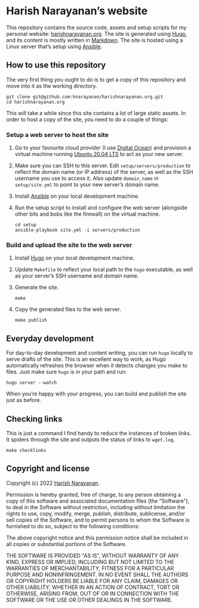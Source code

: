 # Harish Narayanan’s website

This repository contains the source code, assets and setup scripts for
my personal website: [harishnarayanan.org](https://harishnarayanan.org/).
The site is generated using [Hugo](https://gohugo.io/), and its content
is mostly written in [Markdown](https://daringfireball.net/projects/markdown/).
The site is hosted using a Linux server that’s setup using
[Ansible](https://www.ansible.com/).

## How to use this repository

The very first thing you ought to do is to get a copy of this
repository and move into it as the working directory.

````
git clone git@github.com:hnarayanan/harishnarayanan.org.git
cd harishnarayanan.org
````

This will take a while since this site contains a lot of large static
assets. In order to host a copy of the site, you need to do a couple
of things:

### Setup a web server to host the site

1. Go to your favourite cloud provider (I use [Digital
   Ocean](https://m.do.co/c/e3559ea013de)) and provision a virtual
   machine running [Ubuntu 20.04
   LTS](http://releases.ubuntu.com/20.04/) to act as your new server.

2. Make sure you can SSH to this server. Edit
   `setup/servers/production` to reflect the domain name (or IP
   address) of the server, as well as the SSH username you use to
   access it. Also update `domain_name` in `setup/site.yml` to point
   to your new server’s domain name.

3. Install [Ansible](https://www.ansible.com/) on your local
   development machine.

4. Run the setup script to install and configure the web server
   (alongside other bits and bobs like the firewall) on the virtual
   machine.

   ````
   cd setup
   ansible-playbook site.yml -i servers/production
   ````

### Build and upload the site to the web server

1. Install [Hugo](https://gohugo.io/) on your local development
   machine.

2. Update `Makefile` to reflect your local path to the `hugo`
   executable, as well as your server’s SSH username and domain name.

3. Generate the site.

   ````
   make
   ````

4. Copy the generated files to the web server.

   ````
   make publish
   ````

## Everyday development

For day-to-day development and content writing, you can run `hugo`
locally to serve drafts of the site. This is an excellent way to work,
as Hugo automatically refreshes the browser when it detects changes
you make to files. Just make sure `hugo` is in your path and run:

````
hugo server --watch
````

When you’re happy with your progress, you can build and publish the
site just as before.

## Checking links

This is just a command I find handy to reduce the instances of broken
links. It spiders through the site and outputs the status of links to
`wget.log`.

````
make checklinks
````

## Copyright and license

Copyright (c) 2022 [Harish Narayanan](https://harishnarayanan.org).

Permission is hereby granted, free of charge, to any person obtaining a copy
of this software and associated documentation files (the "Software"), to deal
in the Software without restriction, including without limitation the rights
to use, copy, modify, merge, publish, distribute, sublicense, and/or sell
copies of the Software, and to permit persons to whom the Software is
furnished to do so, subject to the following conditions:

The above copyright notice and this permission notice shall be included in
all copies or substantial portions of the Software.

THE SOFTWARE IS PROVIDED "AS IS", WITHOUT WARRANTY OF ANY KIND, EXPRESS OR
IMPLIED, INCLUDING BUT NOT LIMITED TO THE WARRANTIES OF MERCHANTABILITY,
FITNESS FOR A PARTICULAR PURPOSE AND NONINFRINGEMENT. IN NO EVENT SHALL THE
AUTHORS OR COPYRIGHT HOLDERS BE LIABLE FOR ANY CLAIM, DAMAGES OR OTHER
LIABILITY, WHETHER IN AN ACTION OF CONTRACT, TORT OR OTHERWISE, ARISING FROM,
OUT OF OR IN CONNECTION WITH THE SOFTWARE OR THE USE OR OTHER DEALINGS IN
THE SOFTWARE.
